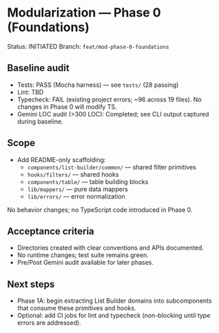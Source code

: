 # Modularization — Phase 0 (Foundations)

Status: INITIATED
Branch: `feat/mod-phase-0-foundations`

## Baseline audit
- Tests: PASS (Mocha harness) — see `tests/` (28 passing)
- Lint: TBD
- Typecheck: FAIL (existing project errors; ~96 across 19 files). No changes in Phase 0 will modify TS.
- Gemini LOC audit (>300 LOC): Completed; see CLI output captured during baseline.

## Scope
- Add README-only scaffolding:
  - `components/list-builder/common/` — shared filter primitives
  - `hooks/filters/` — shared hooks
  - `components/table/` — table building blocks
  - `lib/mappers/` — pure data mappers
  - `lib/errors/` — error normalization

No behavior changes; no TypeScript code introduced in Phase 0.

## Acceptance criteria
- Directories created with clear conventions and APIs documented.
- No runtime changes; test suite remains green.
- Pre/Post Gemini audit available for later phases.

## Next steps
- Phase 1A: begin extracting List Builder domains into subcomponents that consume these primitives and hooks.
- Optional: add CI jobs for lint and typecheck (non-blocking until type errors are addressed).
